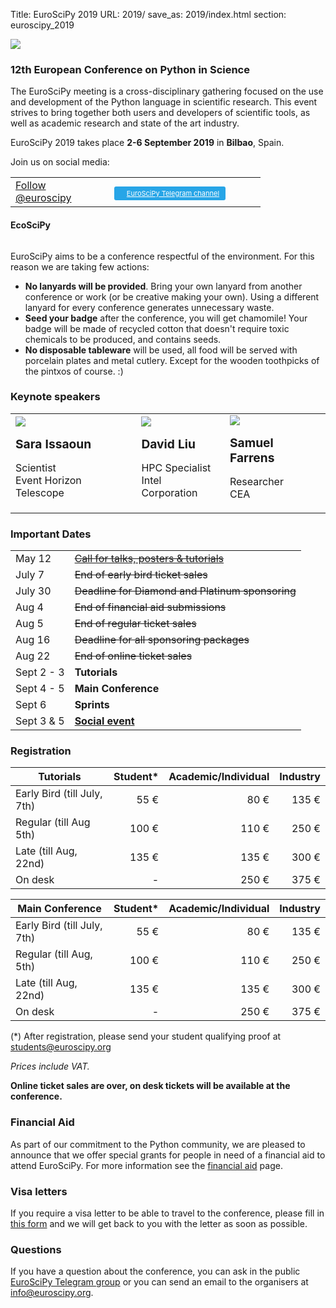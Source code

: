 Title: EuroSciPy 2019
URL: 2019/
save_as: 2019/index.html
section: euroscipy_2019

![](../static/2019/bilbao.jpeg)

### 12th European Conference on Python in Science

The EuroSciPy meeting is a cross-disciplinary gathering focused on the use and development
of the Python language in scientific research. This event strives to bring together both
users and developers of scientific tools, as well as academic research and state of the art
industry.

EuroSciPy 2019 takes place **2-6 September 2019** in **Bilbao**, Spain.

Join us on social media:

<table style="width: 400px;">
  <tr>
  <td style="width: 150px">
<a href="https://twitter.com/euroscipy?ref_src=twsrc%5Etfw" class="twitter-follow-button" data-show-count="false">Follow @euroscipy</a>
<script async src="https://platform.twitter.com/widgets.js" charset="utf-8"></script>
  </td>
  <td style="width: 250px; padding-top: 8px;">
  <a target="_blank" href="https://t.me/euroscipy" style=" background-image: url(../static/2019/telegram.ico); background-repeat: no-repeat; background-color: #27a5e7; background-position: 3px 2px; color: white; height: 20; font-size: 11px; padding: 4px 10px 4px 20px; border-radius: 3px;">EuroSciPy Telegram channel</a>
  </td>
</table>

<div id="ecoscipy">
    <h4><img alt="" src="../static/2019/recycle.png"/>EcoSciPy</h4>
    <a href="../static/2019/seed_badge.png" target="_blank">
        <img class="photo" alt="" src="../static/2019/seed_badge.png"/>
    </a>
    <p>
        EuroSciPy aims to be a conference respectful of the environment. For this reason we
        are taking few actions:
    </p>
    <ul>
        <li>
            <b>No lanyards will be provided</b>. Bring your own lanyard from another conference or work
            (or be creative making your own).
            Using a different lanyard for every conference generates unnecessary waste.
        </li>
        <li>
            <b>Seed your badge</b> after the conference, you will get chamomile!
            Your badge will be made of recycled cotton that doesn't require toxic chemicals to be produced,
            and contains seeds.
        </li>
        <li>
            <b>No disposable tableware</b> will be used, all food will be served with
            porcelain plates and metal cutlery. Except for the wooden toothpicks of the pintxos of course. :)
        </li>
    </ul>
</div>

### Keynote speakers

<table class="projects">
    <tr>
        <td>
            <img src="../static/2019/keynotes/sara.png"/>
            <p style="margin-bottom: 3px;">
                <b style="font-size: 1.2em;">Sara Issaoun</b>
            </p>
            <p>
                Scientist<br/>
                Event Horizon Telescope
            </p>
        </td>
        <td>
            <img src="../static/2019/keynotes/david.png"/>
            <p style="margin-bottom: 3px;">
                <b style="font-size: 1.2em;">David Liu</b>
            </p>
            <p>
                HPC Specialist<br/>
                Intel Corporation
            </p>
        </td>
        <td>
            <img src="../static/2019/keynotes/samuel.png"/>
            <p style="margin-bottom: 3px;">
                <b style="font-size: 1.2em;">Samuel Farrens</b>
            </p>
            <p>
                Researcher<br/>
                CEA
            </p>
        </td>
    </tr>
</table>

### Important Dates

|            |                                                                                   |
|------------|-----------------------------------------------------------------------------------|
| May 12     | <s>[Call for talks, posters & tutorials](https://pretalx.com/euroscipy-2019/)</s> |
| July 7     | <s>End of early bird ticket sales</s>                                             |
| July 30    | <s>Deadline for Diamond and Platinum sponsoring</s>                               |
| Aug 4      | <s>End of financial aid submissions</s>                                           |
| Aug 5      | <s>End of regular ticket sales</s>                                                |
| Aug 16     | <s>Deadline for all sponsoring packages</s>                                       |
| Aug 22     | <s>End of online ticket sales</s>                                                 |
| Sept 2 - 3 | **Tutorials**                                                                     |
| Sept 4 - 5 | **Main Conference**                                                               |
| Sept 6     | **Sprints**                                                                       |
| Sept 3 & 5 | [**Social event**](networking.html)                                               |

### Registration<a name="registration"></a>

| Tutorials                   | Student* | Academic/Individual | Industry |
|-----------------------------|---------:|--------------------:|---------:|
| Early Bird (till July, 7th) | 55 €     | 80 €                | 135 €    |
| Regular (till Aug 5th)      | 100 €    | 110 €               | 250 €    |
| Late (till Aug, 22nd)       | 135 €    | 135 €               | 300 €    |
| On desk                     | -        | 250 €               | 375 €    |

| Main Conference             | Student* | Academic/Individual | Industry |
|-----------------------------|---------:|--------------------:|---------:|
| Early Bird (till July, 7th) | 55 €     | 80 €                | 135 €    |
| Regular (till Aug, 5th)     | 100 €    | 110 €               | 250 €    |
| Late (till Aug, 22nd)       | 135 €    | 135 €               | 300 €    |
| On desk                     | -        | 250 €               | 375 €    |


(*)  After registration, please send your student qualifying proof at
<a href="mailto:students@euroscipy.org">students@euroscipy.org</a>

_Prices include VAT._

**Online ticket sales are over, on desk tickets will be available at the conference.**

### Financial Aid<a name="finaid"></a>

As part of our commitment to the Python community, we are pleased to announce
that we offer special grants for people in need of a financial aid to attend
EuroSciPy. For more information see the [financial aid](finaid.html) page.

### Visa letters<a name="visa"></a>

If you require a visa letter to be able to travel to the conference, please fill in
[this form](https://forms.gle/6VcSPh5sMSzNtJap9) and we will get back to you with the letter as soon as possible.

### Questions <a name="questions"></a>

If you have a question about the conference, you can ask in the public
[EuroSciPy Telegram group](https://t.me/euroscipy) or you can send an email
to the organisers at <a href="info@euroscipy.org">info@euroscipy.org</a>.
